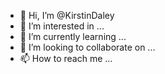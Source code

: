 - 👋 Hi, I’m @KirstinDaley
- 👀 I’m interested in ...
- 🌱 I’m currently learning ...
- 💞️ I’m looking to collaborate on ...
- 📫 How to reach me ...

<!---
KirstinDaley/KirstinDaley is a ✨ special ✨ repository because its `README.md` (this file) appears on your GitHub profile.
You can click the Preview link to take a look at your changes.
--->

